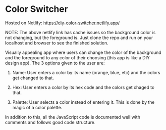 # Color Switcher

Hosted on Netlify: https://diy-color-switcher.netlify.app/

NOTE: The above netlify link has cache issues so the background color is not changing, but the foreground is. Just clone the repo and run on your localhost and browser to see the finished solution. 

Visually appealing app where users can change the color of the background and the foreground to any color of their choosing (this app is like a DIY design app). The 3 options given to the user are:

1) Name: User enters a color by its name (orange, blue, etc) and the colors get changed to that.
   
2) Hex: User enters a color by its hex code and the colors get chaged to that.

3) Palette: User selects a color instead of entering it. This is done by the magic of a color palette.

In addition to this, all the JavaScript code is documented well with comments and follows good code structure.

